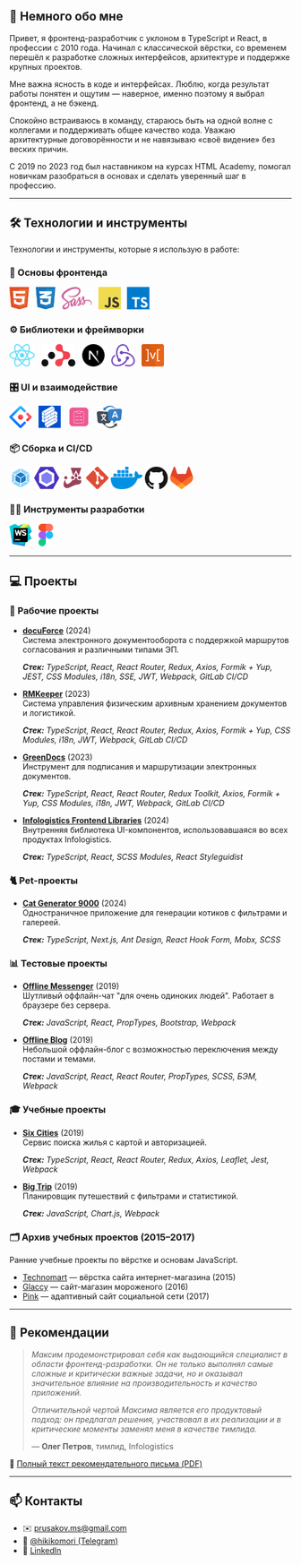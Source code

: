 ## 👋 Немного обо мне

Привет, я фронтенд-разработчик с уклоном в TypeScript и React, в профессии с 2010 года. Начинал с классической вёрстки, со временем перешёл к разработке сложных интерфейсов, архитектуре и поддержке крупных проектов.

Мне важна ясность в коде и интерфейсах. Люблю, когда результат работы понятен и ощутим — наверное, именно поэтому я выбрал фронтенд, а не бэкенд.

Спокойно встраиваюсь в команду, стараюсь быть на одной волне с коллегами и поддерживать общее качество кода. Уважаю архитектурные договорённости и не навязываю «своё видение» без веских причин.

С 2019 по 2023 год был наставником на курсах HTML Academy, помогал новичкам разобраться в основах и сделать уверенный шаг в профессию.

---

## 🛠️ Технологии и инструменты

Технологии и инструменты, которые я использую в работе:

### 🧱 Основы фронтенда
<div>
  <img src='assets/icons/HTML.svg' title='HTML' alt='HTML' height='40'>  
  <img src='assets/icons/CSS.svg' title='CSS' alt='CSS' height='40'>  
  <img src='assets/icons/SASS.svg' title='SASS / SCSS' alt='SASS / SCSS' height='40'>  
  <img src='assets/icons/Javascript.svg' title='JavaScript' alt='JavaScript' height='40'>  
  <img src='assets/icons/Typescript.svg' title='TypeScript' alt='TypeScript' height='40'>
</div>

### ⚙️ Библиотеки и фреймворки
<div>
  <img src='assets/icons/React.svg' title='React' alt='React' height='40'>  
  <img src='assets/icons/ReactRouter.svg' title='React Router' alt='React Router' height='40'>  
  <img src='assets/icons/NextJS.svg' title='Next JS' alt='Next JS' height='40'>  
  <img src='assets/icons/Redux.svg' title='Redux' alt='Redux' height='40'>  
  <img src='assets/icons/Mobx.svg' title='Mobx' alt='Mobx' height='40'>
</div>

### 🎛️ UI и взаимодействие
<div>
  <img src='assets/icons/AntDesign.svg' title='Ant Design' alt='Ant Design' height='40'>  
  <img src='assets/icons/Formik.svg' title='Formik' alt='Formik' height='40'>  
  <img src='assets/icons/ReactHookForm.svg' title='React Hook Form' alt='React Hook Form' height='40'>  
  <img src='assets/icons/i18n.svg' title='i18n' alt='i18n' height='40'>  
</div>

### 📦 Сборка и CI/CD
<div>
  <img src='assets/icons/Webpack.svg' title='Webpack' alt='Webpack' height='40'>
  <img src='assets/icons/ESLint.svg' title='ESLint' alt='ESLint' height='40'>  
  <img src='assets/icons/Jest.svg' title='Jest' alt='Jest' height='40'>  
  <img src='assets/icons/Git.svg' title='Git' alt='Git' height='40'>  
  <img src='assets/icons/Docker.svg' title='Docker' alt='Docker' height='40'>  
  <img src='assets/icons/GitHub.svg' title='Github' alt='Github' height='40'>  
  <img src='assets/icons/GitLab.svg' title='Gitlab' alt='Gitlab' height='40'>
</div>

### 🧑‍💻 Инструменты разработки
<div>
  <img src='assets/icons/Webstorm.svg' title='Webstorm' alt='Webstorm' height='40'>  
  <img src='assets/icons/Figma.svg' title='Figma' alt='Figma' height='40'>  
</div>

---

## 💻 Проекты

### 💼 Рабочие проекты
- **[docuForce](https://github.com/Hikikomori/docuforce)** (2024)  
  Система электронного документооборота с поддержкой маршрутов согласования и различными типами ЭП.

  _**Стек:** TypeScript, React, React Router, Redux, Axios, Formik + Yup, JEST, CSS Modules, i18n, SSE, JWT, Webpack, GitLab CI/CD_

- **[RMKeeper](https://github.com/Hikikomori/rmkeeper)** (2023)  
  Система управления физическим архивным хранением документов и логистикой.

  _**Стек:** TypeScript, React, React Router, Redux, Axios, Formik + Yup, CSS Modules, i18n, JWT, Webpack, GitLab CI/CD_

- **[GreenDocs](https://github.com/Hikikomori/greendocs)** (2023)  
  Инструмент для подписания и маршрутизации электронных документов.

  _**Стек:** TypeScript, React, React Router, Redux Toolkit, Axios, Formik + Yup, CSS Modules, i18n, JWT, Webpack, GitLab CI/CD_

- **[Infologistics Frontend Libraries](https://github.com/Hikikomori/frontend-libraries)** (2024)  
  Внутренняя библиотека UI-компонентов, использовавшаяся во всех продуктах Infologistics. 

  _**Стек:** TypeScript, React, SCSS Modules, React Styleguidist_

### 🐈 Pet-проекты
- **[Cat Generator 9000](https://github.com/Hikikomori/cat-generator)** (2024)  
  Одностраничное приложение для генерации котиков с фильтрами и галереей.

  _**Стек:** TypeScript, Next.js, Ant Design, React Hook Form, Mobx, SCSS_

### 📊 Тестовые проекты
- **[Offline Messenger](https://github.com/Hikikomori/React-Offline-Messenger)** (2019)  
  Шутливый оффлайн-чат "для очень одиноких людей". Работает в браузере без сервера.

  _**Стек:** JavaScript, React, PropTypes, Bootstrap, Webpack_

- **[Offline Blog](https://github.com/Hikikomori/React_Offline_Blog)** (2019)  
  Небольшой оффлайн-блог с возможностью переключения между постами и темами.

  _**Стек:** JavaScript, React, React Router, PropTypes, SCSS, БЭМ, Webpack_

### 🎓 Учебные проекты
- **[Six Cities](https://github.com/Hikikomori/six-cities)** (2019)  
  Сервис поиска жилья с картой и авторизацией.  

  _**Стек:** TypeScript, React, React Router, Redux, Axios, Leaflet, Jest, Webpack_

- **[Big Trip](https://github.com/Hikikomori/83559-big-trip-8)** (2019)  
  Планировщик путешествий с фильтрами и статистикой.  

  _**Стек:** JavaScript, Chart.js, Webpack_

### 🗂️ Архив учебных проектов (2015–2017)
Ранние учебные проекты по вёрстке и основам JavaScript.

- [Technomart](https://github.com/Hikikomori/83559-technomart) — вёрстка сайта интернет-магазина (2015)
- [Glaccy](https://github.com/Hikikomori/83559-gllacy) — сайт-магазин мороженого (2016)
- [Pink](https://github.com/Hikikomori/83559-pink) — адаптивный сайт социальной сети (2017)

---

## 💬 Рекомендации

> _Максим продемонстрировал себя как выдающийся специалист в области фронтенд-разработки. Он не только выполнял самые сложные и критически важные задачи, но и оказывал значительное влияние на производительность и качество приложений._
>
> _Отличительной чертой Максима является его продуктовый подход: он предлагал решения, участвовал в их реализации и в критические моменты заменял меня в качестве тимлида._
>
> — **Олег Петров**, тимлид, Infologistics

📄 [Полный текст рекомендательного письма (PDF)](assets/files/Reference%20Infologistics.pdf)

---

## 📫 Контакты

- ✉️ [prusakov.ms@gmail.com](mailto:prusakov.ms@gmail.com)
- 💬 [@hikikomori (Telegram)](https://t.me/hikikomori)
- 🔗 [LinkedIn](https://linkedin.com/in/maksim-prusakov-4865121a5)
